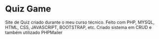 # Quiz Game
Site de Quiz criado durante o meu curso técnico. Feito com PHP, MYSQL, HTML, CSS, JAVASCRIPT, BOOTSTRAP, etc. Criado sistema em CRUD e também utilizado PHPMailer

